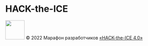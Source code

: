 # HACK-the-ICE
[<img src="https://static.tildacdn.com/tild3161-3361-4131-a662-636334383666/Group_1548.svg" height="60" />](https://ityakutia.com/hack-the-ice)
© 2022 Марафон разработчиков [«HACK-the-ICE 4.0»](https://ityakutia.com/hack-the-ice)



